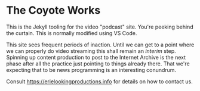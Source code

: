 The Coyote Works
=================

This is the Jekyll tooling for the video "podcast" site.  You're peeking behind the curtain.  This is normally modified using VS Code.

This site sees frequent periods of inaction.  Until we can get to a point where we can properly do video streaming this shall remain an *interim* step.  Spinning up content production to post to the Internet Archive is the next phase after all the practice just pointing to things already there.  That we're expecting that to be news programming is an interesting conundrum.

Consult <https://erielookingproductions.info> for details on how to contact us.
